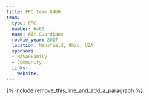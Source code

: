 ```yaml
---
title: FRC Team 6460
team:
  type: FRC
  number: 6460
  name: Air Guardians
  rookie_year: 2017
  location: Mansfield, Ohio, USA
  sponsors:
  - NASA&Family
  - Community
  links:
    Website:
---
```


{% include remove_this_line_and_add_a_paragraph %}